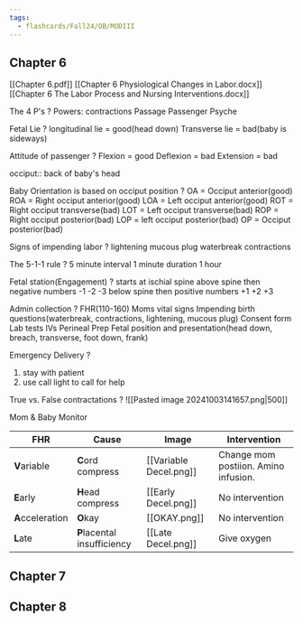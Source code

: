 ```yaml
---
tags:
  - flashcards/Fall24/OB/MODIII
---
```


## Chapter 6
[[Chapter 6.pdf]]
[[Chapter 6 Physiological Changes in Labor.docx]]
[[Chapter 6 The Labor Process and Nursing Interventions.docx]]

The 4 P's
?
Powers: contractions
Passage
Passenger
Psyche
<!--SR:!2024-12-09,1,221-->

Fetal Lie
?
longitudinal lie = good(head down)
Transverse lie = bad(baby is sideways)
<!--SR:!2024-12-09,1,221-->

Attitude of passenger
?
Flexion = good
Deflexion = bad
Extension = bad
<!--SR:!2024-12-09,1,221-->

occiput:: back of baby's head
<!--SR:!2024-12-09,1,210-->

Baby Orientation is based on occiput position
?
OA = Occiput anterior(good)
ROA = Right occiput anterior(good)
LOA = Left occiput anterior(good)
ROT = Right occiput transverse(bad)
LOT = Left occiput transverse(bad)
ROP = Right occiput posterior(bad)
LOP = left occiput posterior(bad)
OP = Occiput posterior(bad)
<!--SR:!2024-12-09,1,210-->

Signs of impending labor
?
lightening
mucous plug
waterbreak
contractions
<!--SR:!2024-12-09,1,221-->

The 5-1-1 rule
?
5 minute interval
1 minute duration
1 hour
<!--SR:!2024-12-09,1,210-->

Fetal station(Engagement)
?
starts at ischial spine
above spine then negative numbers -1 -2 -3
below spine then positive numbers +1 +2 +3
<!--SR:!2024-12-09,1,210-->

Admin collection
?
FHR(110-160)
Moms vital signs
Impending birth questions(waterbreak, contractions, lightening, mucous plug)
Consent form
Lab tests
IVs
Perineal Prep
Fetal position and presentation(head down, breach, transverse, foot down, frank)
<!--SR:!2024-12-09,1,221-->

Emergency Delivery
?
1. stay with patient
2. use call light to call for help
<!--SR:!2024-12-09,1,210-->

True vs. False contractations
?
![[Pasted image 20241003141657.png|500]]
<!--SR:!2024-12-09,1,210-->

Mom & Baby Monitor

| FHR              | Cause                       | Image                  | Intervention                          |
| ---------------- | --------------------------- | ---------------------- | ------------------------------------- |
| **V**ariable     | **C**ord compress           | [[Variable Decel.png]] | Change mom postiion.  Amino infusion. |
| **E**arly        | **H**ead compress           | [[Early Decel.png]]    | No intervention                       |
| **A**cceleration | **O**kay                    | [[OKAY.png]]           | No intervention                       |
| **L**ate         | **P**lacental insufficiency | [[Late Decel.png]]     | Give oxygen                           |

## Chapter 7


## Chapter 8
